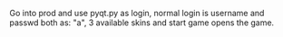 Go into prod and use pyqt.py as login, normal login is username and passwd both as: "a", 3 available skins and start game opens the game.
